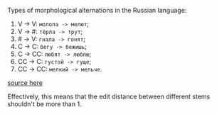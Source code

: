 Types of morphological alternations in the Russian language:

1) V -> V: `молола -> мелют`;
2) V -> \#: `тёрла -> трут`;
3) \# -> V: `гнала -> гонят`;
4) C -> C: `бегу -> бежишь`;
5) C -> CC: `любят -> люблю`;
6) CC -> C: `густой -> гуще`;
7) СС -> CC: `мелкий -> мельче`.

[source here](https://cyberleninka.ru/article/n/status-i-klassifikatsiya-morfologicheskih-cheredovaniy-v-sisteme-slovoizmeneniya-russkogo-yazyka/viewer)

Effectively, this means that the edit distance between different stems shouldn't be 
more than 1. 